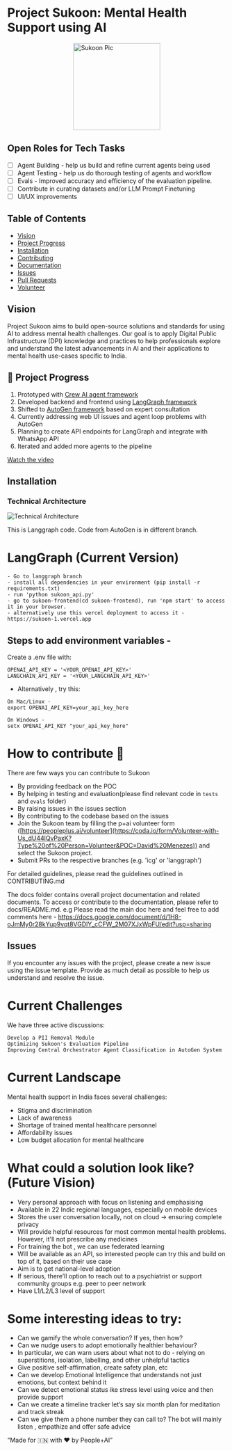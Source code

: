 # Project Sukoon: Mental Health Support using AI
<img src="archive/sukoon_pic.png" alt="Sukoon Pic" width="200" style="display: block; margin: 0 auto;">

## Open Roles for Tech Tasks 

- [ ] Agent Building - help us build and refine current agents being used
- [ ] Agent Testing - help us do thorough testing of agents and workflow
- [ ] Evals - Improved accuracy and efficiency of the evaluation pipeline.
- [ ] Contribute in curating datasets and/or LLM Prompt Finetuning
- [ ] UI/UX improvements 
      
## Table of Contents

- [Vision](#vision)
- [Project Progress](#project-progress)
- [Installation](#installation)
- [Contributing](#contributing)
- [Documentation](#documentation)
- [Issues](#issues)
- [Pull Requests](#pull-requests)
- [Volunteer](#volunteer)

## Vision

Project Sukoon aims to build open-source solutions and standards for using AI to address mental health challenges. Our goal is to apply Digital Public Infrastructure (DPI) knowledge and practices to help professionals explore and understand the latest advancements in AI and their applications to mental health use-cases specific to India.

## 🚀 Project Progress

1. Prototyped with [Crew AI agent framework](https://www.crewai.com/)
2. Developed backend and frontend using [LangGraph framework](https://www.langchain.com/langgraph)
3. Shifted to [AutoGen framework](https://microsoft.github.io/autogen/docs/tutorial/introduction/) based on expert consultation
4. Currently addressing web UI issues and agent loop problems with AutoGen
5. Planning to create API endpoints for LangGraph and integrate with WhatsApp API
6. Iterated and added more agents to the pipeline

[Watch the video](https://drive.google.com/file/d/1zFL8nz0d8aqzHxJhFU0h-ScDdFaSkPeT/view?usp=drive_link)

## Installation

### Technical Architecture
![Technical Architecture](archive/tech_arch_2.png)

This is Langgraph code. Code from AutoGen is in different branch.

# LangGraph (Current Version)
```
- Go to langgraph branch
- install all dependencies in your environment (pip install -r requirements.txt)
- run 'python sukoon_api.py' 
- go to sukoon-frontend(cd sukoon-frontend), run 'npm start' to access it in your browser.
- alternatively use this vercel deployment to access it - https://sukoon-1.vercel.app
```

## Steps to add environment variables - 
Create a .env file with:
```
OPENAI_API_KEY = '<YOUR_OPENAI_API_KEY>' 
LANGCHAIN_API_KEY = '<YOUR_LANGCHAIN_API_KEY>'
```
- Alternatively , try this:
```
On Mac/Linux -
export OPENAI_API_KEY=your_api_key_here

On Windows -
setx OPENAI_API_KEY "your_api_key_here"
```

# How to contribute 🤝
There are few ways you can contribute to Sukoon

- By providing feedback on the POC
- By helping in testing and evaluation(please find relevant code in `tests` and `evals` folder)
- By raising issues in the issues section
- By contributing to the codebase based on the issues
- Join the Sukoon team by filling the p+ai volunteer form ([https://peopleplus.ai/volunteer](https://coda.io/form/Volunteer-with-Us_dU44lQvPaxK?Type%20of%20Person=Volunteer&POC=David%20Menezes)) and select the Sukoon project.
- Submit PRs to the respective branches (e.g. 'icg' or 'langgraph')

For detailed guidelines, please read the guidelines outlined in CONTRIBUTING.md

The docs folder contains overall project documentation and related documents. To access or contribute to the documentation, please refer to docs/README.md.
e.g Please read the main doc here and feel free to add comments here - https://docs.google.com/document/d/1H8-oJmMy0r28kYup9vqt8VGDlY_cCFW_2M07XJxWpFU/edit?usp=sharing 

## Issues

If you encounter any issues with the project, please create a new issue using the issue template. Provide as much detail as possible to help us understand and resolve the issue.

# Current Challenges
We have three active discussions:
```
Develop a PII Removal Module
Optimizing Sukoon's Evaluation Pipeline
Improving Central Orchestrator Agent Classification in AutoGen System
```

# Current Landscape
Mental health support in India faces several challenges:

* Stigma and discrimination
* Lack of awareness
* Shortage of trained mental healthcare personnel
* Affordability issues
* Low budget allocation for mental healthcare

# What could a solution look like? (Future Vision) 
* Very personal approach with focus on listening and emphasising
* Available in 22 Indic regional languages, especially on mobile devices
* Stores the user conversation locally, not on cloud -> ensuring complete privacy
* Will provide helpful resources for most common mental health problems. However, it'll not prescribe any medicines
* For training the bot , we can use federated learning
* Will be available as an API, so interested people can try this and build on top of it, based on their use case
* Aim is to get national-level adoption
* If serious, there’ll option to reach out to a psychiatrist or support community groups e.g. peer to peer network
* Have L1/L2/L3 level of support 

# Some interesting ideas to try: 
* Can we gamify the whole conversation? If yes, then how? 
* Can we nudge users to adopt emotionally healthier behaviour? 
* In particular, we can warn users about what not to do - relying on superstitions, isolation, labelling, and other unhelpful tactics
* Give positive self-affirmation, create safety plan, etc
* Can we develop Emotional Intelligence that understands not just emotions, but context behind it
* Can we detect emotional status ike stress level using voice and then provide support
* Can we create a timeline tracker let’s say six month plan for meditation and track streak
* Can we give them a phone number they can call to? The bot will mainly listen , empathize and offer safe advice

“Made for 🇮🇳 with ❤️ by People+AI”

